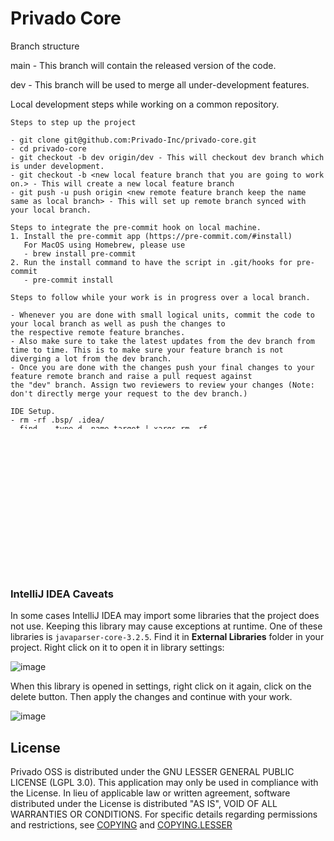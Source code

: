 Privado Core 
=============================================

Branch structure

main - This branch will contain the released version of the code.

dev - This branch will be used to merge all under-development features.

Local development steps while working on a common repository.


```
Steps to step up the project

- git clone git@github.com:Privado-Inc/privado-core.git
- cd privado-core
- git checkout -b dev origin/dev - This will checkout dev branch which is under development.
- git checkout -b <new local feature branch that you are going to work on.> - This will create a new local feature branch
- git push -u push origin <new remote feature branch keep the name same as local branch> - This will set up remote branch synced with your local branch.

Steps to integrate the pre-commit hook on local machine.
1. Install the pre-commit app (https://pre-commit.com/#install)
   For MacOS using Homebrew, please use
   - brew install pre-commit
2. Run the install command to have the script in .git/hooks for pre-commit
   - pre-commit install

Steps to follow while your work is in progress over a local branch.

- Whenever you are done with small logical units, commit the code to your local branch as well as push the changes to
the respective remote feature branches.
- Also make sure to take the latest updates from the dev branch from time to time. This is to make sure your feature branch is not
diverging a lot from the dev branch.
- Once you are done with the changes push your final changes to your feature remote branch and raise a pull request against
the "dev" branch. Assign two reviewers to review your changes (Note: don't directly merge your request to the dev branch.)

IDE Setup.
- rm -rf .bsp/ .idea/
- find . -type d -name target | xargs rm -rf
- sbt compile Test/compile shell
- import the code with "BSP" option inside intelliJ
- run "stage" command inside sbt shell earlier executed. This will generate the required executable binaries

```


```
sbt stage
./privado-core -Dlog4j.configurationFile=log4j2.xml
```
```
If facing issues related to imports not working try
- File -> invalidate caches - Invalidate and restart
```

```
Run test cases
- sbt test
```
```
Format the code
- sbt scalafmt Test/scalafmt
```

### IntelliJ IDEA Caveats
In some cases IntelliJ IDEA may import some libraries that the project does not use. Keeping this library may cause exceptions at runtime. One of these libraries is `javaparser-core-3.2.5`. Find it in **External Libraries** folder in your project. Right click on it to open it in library settings:

![image](./screenshots/java_lib_rm1.png)

When this library is opened in settings, right click on it again, click on the delete button. Then apply the changes and continue with your work.

![image](./screenshots/java_lib_rm2.png)

## License
Privado OSS is distributed under the GNU LESSER GENERAL PUBLIC LICENSE (LGPL 3.0).  This application may only be used in compliance with the License. In lieu of applicable law or written agreement, software distributed under the License is distributed "AS IS", VOID OF ALL WARRANTIES OR CONDITIONS. For specific details regarding permissions and restrictions, see [COPYING](/COPYING) and [COPYING.LESSER](/COPYING.LESSER)
